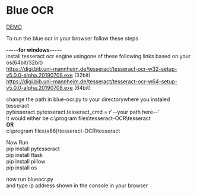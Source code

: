 # Blue OCR

<a href="http://blueocr.pythonanywhere.com/">DEMO</a>

To run the blue ocr in your browser follow these steps

<b>-----for windows-----</b><br>
install tesseract ocr engine usingone of these following links based on your os(64bit/32bit)<br>
https://digi.bib.uni-mannheim.de/tesseract/tesseract-ocr-w32-setup-v5.0.0-alpha.20190708.exe (32bit)<br>
https://digi.bib.uni-mannheim.de/tesseract/tesseract-ocr-w64-setup-v5.0.0-alpha.20190708.exe (64bit)<br>

change the path in blue-ocr.py to your directorywhere you instaled tesseract<br>
pytesseract.pytesseract.tesseract_cmd = r'--your path here--'<br>
it would either be c:\program files\tesseract-OCR\tesseract<br>
<b>OR</b><br>
c:\program files(x86)\tesseract-OCR\tesseract<br>


Now Run<br>
pip install pytesseract<br>
pip install flask<br>
pip install pillow<br>
pip install os<br>
    
now run blueocr.py<br> 
and type ip address shown in the console in your browser<br>
